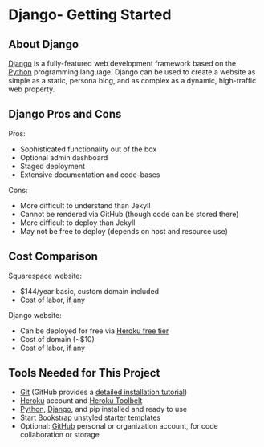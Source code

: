 # Django- Getting Started

## About Django

[Django](https://www.djangoproject.com) is a fully-featured web development framework based on the [Python](https://www.python.org) programming language. Django can be used to create a website as simple as a static, persona blog, and as complex as a dynamic, high-traffic web property. 

## Django Pros and Cons

Pros:
* Sophisticated functionality out of the box
* Optional admin dashboard
* Staged deployment
* Extensive documentation and code-bases

Cons:
* More difficult to understand than Jekyll
* Cannot be rendered via GitHub (though code can be stored there)
* More difficult to deploy than Jekyll
* May not be free to deploy (depends on host and resource use)

## Cost Comparison

Squarespace website:
* $144/year basic, custom domain included
* Cost of labor, if any

Django website:
* Can be deployed for free via [Heroku free tier](https://www.heroku.com/pricing)
* Cost of domain (~$10)
* Cost of labor, if any

## Tools Needed for This Project

* [Git](https://git-scm.com) (GitHub provides a [detailed installation tutorial](https://help.github.com/articles/set-up-git))
* [Heroku](www.heroku.com) account and [Heroku Toolbelt](https://devcenter.heroku.com/articles/heroku-cli)
* [Python](https://www.python.org), [Django](https://www.djangoproject.com), and pip installed and ready to use
* [Start Bookstrap unstyled starter templates](http://startbootstrap.com/template-categories/unstyled)
* Optional: [GitHub](https://github.com) personal or organization account, for code collaboration or storage
